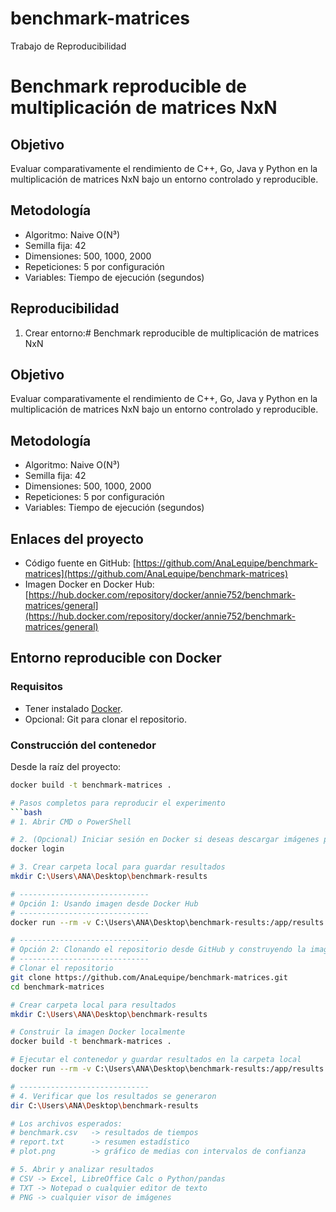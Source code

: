# benchmark-matrices
Trabajo de Reproducibilidad
# Benchmark reproducible de multiplicación de matrices NxN

## Objetivo
Evaluar comparativamente el rendimiento de C++, Go, Java y Python en la multiplicación de matrices NxN bajo un entorno controlado y reproducible.

## Metodología
- Algoritmo: Naive O(N³)
- Semilla fija: 42
- Dimensiones: 500, 1000, 2000
- Repeticiones: 5 por configuración
- Variables: Tiempo de ejecución (segundos)

## Reproducibilidad
1. Crear entorno:# Benchmark reproducible de multiplicación de matrices NxN

## Objetivo
Evaluar comparativamente el rendimiento de C++, Go, Java y Python en la multiplicación de matrices NxN bajo un entorno controlado y reproducible.

## Metodología
- Algoritmo: Naive O(N³)
- Semilla fija: 42
- Dimensiones: 500, 1000, 2000
- Repeticiones: 5 por configuración
- Variables: Tiempo de ejecución (segundos)

## Enlaces del proyecto

- Código fuente en GitHub: [https://github.com/AnaLequipe/benchmark-matrices](https://github.com/AnaLequipe/benchmark-matrices)  
- Imagen Docker en Docker Hub: [https://hub.docker.com/repository/docker/annie752/benchmark-matrices/general](https://hub.docker.com/repository/docker/annie752/benchmark-matrices/general)


## Entorno reproducible con Docker

### Requisitos
- Tener instalado [Docker](https://www.docker.com/get-started).  
- Opcional: Git para clonar el repositorio.

### Construcción del contenedor
Desde la raíz del proyecto:

```bash
docker build -t benchmark-matrices .

# Pasos completos para reproducir el experimento
```bash
# 1. Abrir CMD o PowerShell

# 2. (Opcional) Iniciar sesión en Docker si deseas descargar imágenes privadas o hacer push
docker login

# 3. Crear carpeta local para guardar resultados
mkdir C:\Users\ANA\Desktop\benchmark-results

# -----------------------------
# Opción 1: Usando imagen desde Docker Hub
# -----------------------------
docker run --rm -v C:\Users\ANA\Desktop\benchmark-results:/app/results annie752/benchmark-matrices

# -----------------------------
# Opción 2: Clonando el repositorio desde GitHub y construyendo la imagen localmente
# -----------------------------
# Clonar el repositorio
git clone https://github.com/AnaLequipe/benchmark-matrices.git
cd benchmark-matrices

# Crear carpeta local para resultados
mkdir C:\Users\ANA\Desktop\benchmark-results

# Construir la imagen Docker localmente
docker build -t benchmark-matrices .

# Ejecutar el contenedor y guardar resultados en la carpeta local
docker run --rm -v C:\Users\ANA\Desktop\benchmark-results:/app/results benchmark-matrices

# -----------------------------
# 4. Verificar que los resultados se generaron
dir C:\Users\ANA\Desktop\benchmark-results

# Los archivos esperados:
# benchmark.csv   -> resultados de tiempos
# report.txt      -> resumen estadístico
# plot.png        -> gráfico de medias con intervalos de confianza

# 5. Abrir y analizar resultados
# CSV -> Excel, LibreOffice Calc o Python/pandas
# TXT -> Notepad o cualquier editor de texto
# PNG -> cualquier visor de imágenes
   
